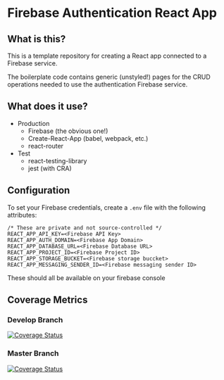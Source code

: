 # Firebase Authentication React App

## What is this?

This is a template repository for creating a React app connected to a Firebase service.

The boilerplate code contains generic (unstyled!) pages for the CRUD operations needed to use the authentication Firebase service.

## What does it use?

- Production
    - Firebase (the obvious one!)
    - Create-React-App (babel, webpack, etc.)
    - react-router
- Test
    - react-testing-library
    - jest (with CRA)


## Configuration

To set your Firebase credentials, create a `.env` file with the following attributes:
```
/* These are private and not source-controlled */
REACT_APP_API_KEY=<Firebase API Key>
REACT_APP_AUTH_DOMAIN=<Firebase App Domain>
REACT_APP_DATABASE_URL=<Firebase Database URL>
REACT_APP_PROJECT_ID=<Firebase Project ID>
REACT_APP_STORAGE_BUCKET=<Firebase storage buccket>
REACT_APP_MESSAGING_SENDER_ID=<Firebase messaging sender ID>
```
These should all be available on your firebase console


## Coverage Metrics

### Develop Branch
[![Coverage Status](https://coveralls.io/repos/github/byrne-greg/FirebaseAuthenticationReactApp/badge.svg?branch=devlop)](https://coveralls.io/github/byrne-greg/FirebaseAuthenticationReactApp?branch=develop)

### Master Branch
[![Coverage Status](https://coveralls.io/repos/github/byrne-greg/FirebaseAuthenticationReactApp/badge.svg?branch=master)](https://coveralls.io/github/byrne-greg/FirebaseAuthenticationReactApp?branch=master)
